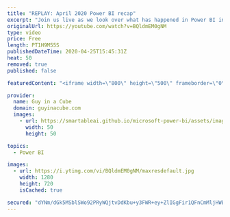 ```yaml
---
title: "REPLAY: April 2020 Power BI recap"
excerpt: "Join us live as we look over what has happened in Power BI in April 2020.  List of Live Chat Questions: https://guyinacu.be/2S7Sd59  📢 Become a member: https://guyinacu.be/membership   *******************  Want to take your Power BI skills to the next level? We have training courses available to help"
originalUrl: https://youtube.com/watch?v=BQldmEM0gNM
type: video
price: Free
length: PT1H9M55S
publishedDateTime: 2020-04-25T15:45:31Z
heat: 50
removed: true
published: false

featuredContent: "<iframe width=\"800\" height=\"500\" frameborder=\"0\" src=\"https://www.youtube.com/embed/BQldmEM0gNM\" allow=\"accelerometer; autoplay; encrypted-media; gyroscope; picture-in-picture\" allowfullscreen></iframe>"

provider:
  name: Guy in a Cube
  domain: guyinacube.com
  images:
    - url: https://smartableai.github.io/microsoft-power-bi/assets/images/organizations/guyinacube.com-50x50.jpg
      width: 50
      height: 50

topics:
  - Power BI

images:
  - url: https://i.ytimg.com/vi/BQldmEM0gNM/maxresdefault.jpg
    width: 1280
    height: 720
    isCached: true

secured: "dYNm/dGk5MSblSWo92PRyWQjtvDdKbu+y3FWR+ey+ZlIGgFir1QFnCmMljHWEZ5ziMdClRpumkxUu/rfXUywdnO6L+NUUCtXK4UvDWH85Nj31oDsVmvDhy3BpC+xyaZnFZyHeZLbbF3SCNJT6ntP0RNlD0c/5Qr2bhxFzYoAHzwqZm1eZAk5JQOt+3LdYehN6pDCqUsfjTj52C1J3y41+i3GMIXMxqmsTDA5qLyrdHGsiXnWqBObR5c2UTAPRJLBHZ6IXFDVnmlUdzVwXILEdZNJQQyjetTEk3QXZz2TWx3igEatOB0zZLzYzcrPYFmKaX9F8+bzi0Mu+XzFCb4rvozLa2DKgQHtqXCXghOwsY03kwnnw4S7I+n02fRTidWgd5re+38czl2X9L4iZwxqZ9tJpA6EIkE138peCUBaD04=;Rij0lq+rFtfek7g+0FdTXA=="
---
```


